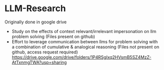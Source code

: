 # LLM-Research
Originally done in google drive
- Study on the effects of context relevant/irrelevant impersonation on llm problem solving (Files present on github)
- Effort to leverage communication between llms for problem solving with a combination of cumulative & analogical reasoning (Files not present on github, access request required) https://drive.google.com/drive/folders/1P4RSgIxq2HVsmB5SZ4MzZ-AtTxnmgTWA?usp=sharing

